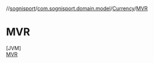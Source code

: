 //[sognisport](../../../../index.md)/[com.sognisport.domain.model](../../index.md)/[Currency](../index.md)/[MVR](index.md)

# MVR

[JVM]\
[MVR](index.md)
